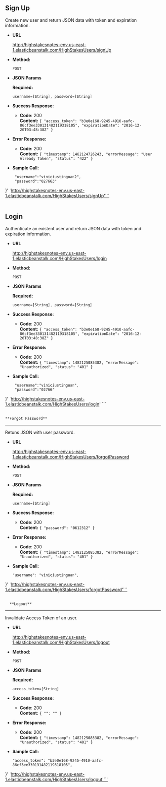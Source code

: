 **Sign Up**
----
  Create new user and return JSON data with token and expiration information.

* **URL**

  http://highstakesnotes-env.us-east-1.elasticbeanstalk.com/HighStakesUsers/signUp

* **Method:**

  `POST`
  
*  **JSON Params**

   **Required:**
 
   `username=[String], password=[String]`
   
* **Success Response:**

  * **Code:** 200 <br />
    **Content:** `{
  "access_token": "b3e0e168-9245-4910-aafc-86cf3ee330131482119318105",
  "expirationDate": "2016-12-20T03:48:38Z"
}`
 
* **Error Response:**

  * **Code:** 200 <br />
    **Content:** `{
  "timestamp": 1482124726243,
  "errorMessage": "User Already Taken",
  "status": "422"
}`

* **Sample Call:**

  ```curl -XPOST -H "Content-type: application/json" -d '{  
   "username":"viniciustinguan2",
   "password":"027663"
}' 'http://highstakesnotes-env.us-east-1.elasticbeanstalk.com/HighStakesUsers/signUp'```
  <br />
  <br />
  
  
  
  **Login**
----
  Authenticate an existent user and return JSON data with token and expiration information.

* **URL**

  http://highstakesnotes-env.us-east-1.elasticbeanstalk.com/HighStakesUsers/login

* **Method:**

  `POST`
  
*  **JSON Params**

   **Required:**
 
   `username=[String], password=[String]`
   
* **Success Response:**

  * **Code:** 200 <br />
    **Content:** `{
  "access_token": "b3e0e168-9245-4910-aafc-86cf3ee330131482119318105",
  "expirationDate": "2016-12-20T03:48:38Z"
}`
 
* **Error Response:**

  * **Code:** 200 <br />
    **Content:** `{
  "timestamp": 1482125085382,
  "errorMessage": "Unauthorized",
  "status": "401"
}`

* **Sample Call:**

  ``` curl -XPOST -H "Content-type: application/json" -d '{  
   "username":"viniciustinguan",
   "password":"02766"
}' 'http://highstakesnotes-env.us-east-1.elasticbeanstalk.com/HighStakesUsers/login' ```
  <br />
  <br />
  
    **Forgot Password**
----
  Retuns JSON with user password.

* **URL**

  http://highstakesnotes-env.us-east-1.elasticbeanstalk.com/HighStakesUsers/forgotPassword

* **Method:**

  `POST`
  
*  **JSON Params**

   **Required:**
 
   `username=[String]`
   
* **Success Response:**

  * **Code:** 200 <br />
    **Content:** `{
  "password": "0612312"
}`
 
* **Error Response:**

  * **Code:** 200 <br />
    **Content:** `{
  "timestamp": 1482125085382,
  "errorMessage": "Unauthorized",
  "status": "401"
}`

* **Sample Call:**
  ```curl -XPOST -H "Content-type: application/json" -d '{
  "username": "viniciustinguan",
}' 'http://highstakesnotes-env.us-east-1.elasticbeanstalk.com/HighStakesUsers/forgotPassword'```
  <br />
  <br />
  
      **Logout**
----
  Invalidate Access Token of an user.

* **URL**

  http://highstakesnotes-env.us-east-1.elasticbeanstalk.com/HighStakesUsers/logout

* **Method:**

  `POST`
  
*  **JSON Params**

   **Required:**
 
   `access_token=[String]`
   
* **Success Response:**

  * **Code:** 200 <br />
    **Content:** `{
  "": ""
}`
 
* **Error Response:**

  * **Code:** 200 <br />
    **Content:** `{
  "timestamp": 1482125085382,
  "errorMessage": "Unauthorized",
  "status": "401"
}`

* **Sample Call:**

  ```curl -XPOST -H "Content-type: application/json" -d '{
  "access_token": "b3e0e168-9245-4910-aafc-86cf3ee330131482119318105",
}' 'http://highstakesnotes-env.us-east-1.elasticbeanstalk.com/HighStakesUsers/logout'```
  <br />
  <br />
